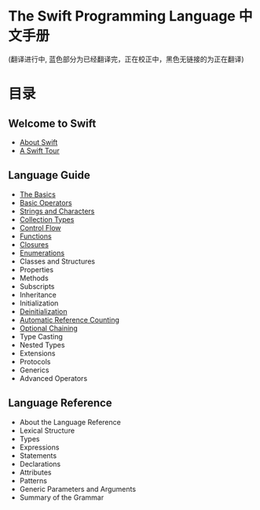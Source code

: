 The Swift Programming Language 中文手册
======================================

(翻译进行中, 蓝色部分为已经翻译完，正在校正中，黑色无链接的为正在翻译)

# 目录

## Welcome to Swift

-  [About Swift](https://github.com/IT8090/Swift/blob/master/Handbook/The%20Swift%20Programming%20Language/01.Welcome%20to%20Swift/01.About%20Swift.md)
-  [A Swift Tour](https://github.com/IT8090/Swift/blob/master/Handbook/The%20Swift%20Programming%20Language/01.Welcome%20to%20Swift/02.A%20Swift%20Tour.md)

## Language Guide

-  [The Basics](https://github.com/IT8090/Swift/blob/master/Handbook/The%20Swift%20Programming%20Language/02.Language%20Guide/01.The%20Basics.md)
-  [Basic Operators](https://github.com/IT8090/Swift/blob/master/Handbook/The%20Swift%20Programming%20Language/02.Language%20Guide/02.Basic%20Operators.md)
-  [Strings and Characters](https://github.com/IT8090/Swift/blob/master/Handbook/The%20Swift%20Programming%20Language/02.Language%20Guide/03.Strings%20and%20Characters.md)
-  [Collection Types](https://github.com/IT8090/Swift/blob/master/Handbook/The%20Swift%20Programming%20Language/02.Language%20Guide/04.Collection%20Types.md)
-  [Control Flow](https://github.com/IT8090/Swift/blob/master/Handbook/The%20Swift%20Programming%20Language/02.Language%20Guide/05.Control%20Flow.md)
-  [Functions](https://github.com/IT8090/Swift/blob/master/Handbook/The%20Swift%20Programming%20Language/02.Language%20Guide/06.Functions.md)
-  [Closures](https://github.com/IT8090/Swift/blob/master/Handbook/The%20Swift%20Programming%20Language/02.Language%20Guide/07.Closures.md)
-  [Enumerations](https://github.com/IT8090/Swift/blob/master/Handbook/The%20Swift%20Programming%20Language/02.Language%20Guide/08.Enumerations.md)
-  Classes and Structures
-  Properties
-  Methods
-  Subscripts
-  Inheritance
-  Initialization
-  [Deinitialization](https://github.com/IT8090/Swift/blob/master/Handbook/The%20Swift%20Programming%20Language/02.Language%20Guide/15.Deinitialization.md)
-  [Automatic Reference Counting](https://github.com/IT8090/Swift/blob/master/Handbook/The%20Swift%20Programming%20Language/02.Language%20Guide/16.Automatic%20Reference%20Counting.md)
-  [Optional Chaining](https://github.com/IT8090/Swift/blob/master/Handbook/The%20Swift%20Programming%20Language/02.Language%20Guide/17.Optional%20Chaining.md)
-  Type Casting
-  Nested Types
-  Extensions
-  Protocols
-  Generics
-  Advanced Operators

## Language Reference

-  About the Language Reference
-  Lexical Structure
-  Types
-  Expressions
-  Statements
-  Declarations
-  Attributes
-  Patterns
-  Generic Parameters and Arguments
-  Summary of the Grammar
